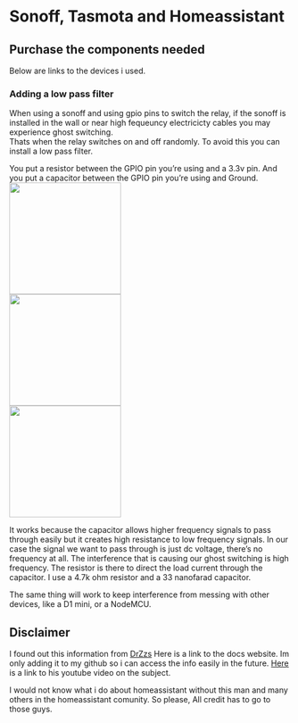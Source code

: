 # Sonoff, Tasmota and Homeassistant

## Purchase the components needed
Below are links to the devices i used.  


### Adding a low pass filter
When using a sonoff and using gpio pins to switch the relay, if the sonoff is installed in the wall or near high fequeuncy electricicty cables you may experience ghost switching.  
Thats when the relay switches on and off randomly. To avoid this you can install a low pass filter.  

You put a resistor between the GPIO pin you’re using and a 3.3v pin.  And you put a capacitor between the GPIO pin you’re using and Ground.  
<img src="https://github.com/geekyclarkey/homeassistant/blob/master/howto_guides/sonoff_tasmota_and_homeassistant/images/1.jpg" width="200px">  
<img src="https://github.com/geekyclarkey/homeassistant/blob/master/howto_guides/sonoff_tasmota_and_homeassistant/images/2.jpg" width="200px">  
<img src="https://github.com/geekyclarkey/homeassistant/blob/master/howto_guides/sonoff_tasmota_and_homeassistant/images/3.jpg" width="200px">  

It works because the capacitor allows higher frequency signals to pass through easily but it creates high resistance to low frequency signals. In our case the signal we want to pass through is just dc voltage, there’s no frequency at all. The interference that is causing our ghost switching is high frequency. The resistor is there to direct the load current through the capacitor. 
I use a 4.7k ohm resistor and a 33 nanofarad capacitor.  

The same thing will work to keep interference from messing with other devices, like a D1 mini, or a NodeMCU.   

## Disclaimer
I found out this information from [DrZzs](http://drzzs.com/) Here is a link to the docs website.  Im only adding it to my github so i can access the info easily in the future.
[Here](https://www.youtube.com/watch?v=aq8_os6g13s&t=173s) is a link to his youtube video on the subject.

I would not know what i do about homeassistant without this man and many others in the homeassistant comunity. So please, All credit has to go to those guys.